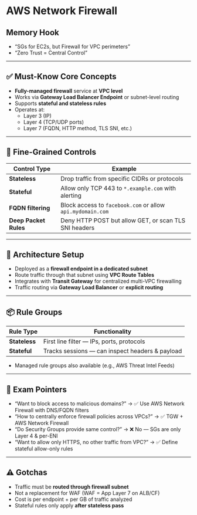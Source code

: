 # AWS Network Firewall

## Memory Hook

- “SGs for EC2s, but Firewall for VPC perimeters”
- “Zero Trust = Central Control”

---

## ✅ Must-Know Core Concepts

- **Fully-managed firewall** service at **VPC level**
- Works via **Gateway Load Balancer Endpoint** or subnet-level routing
- Supports **stateful and stateless rules**
- Operates at:
  - Layer 3 (IP)
  - Layer 4 (TCP/UDP ports)
  - Layer 7 (FQDN, HTTP method, TLS SNI, etc.)

---

## 🧠 Fine-Grained Controls

| Control Type         | Example                                                       |
|----------------------|---------------------------------------------------------------|
| **Stateless**        | Drop traffic from specific CIDRs or protocols                 |
| **Stateful**         | Allow only TCP 443 to `*.example.com` with alerting           |
| **FQDN filtering**   | Block access to `facebook.com` or allow `api.mydomain.com`    |
| **Deep Packet Rules**| Deny HTTP POST but allow GET, or scan TLS SNI headers         |

---

## 🧱 Architecture Setup

- Deployed as a **firewall endpoint in a dedicated subnet**
- Route traffic through that subnet using **VPC Route Tables**
- Integrates with **Transit Gateway** for centralized multi-VPC firewalling
- Traffic routing via **Gateway Load Balancer** or **explicit routing**

---

## 📦 Rule Groups

| Rule Type     | Functionality                                  |
|---------------|------------------------------------------------|
| **Stateless** | First line filter — IPs, ports, protocols      |
| **Stateful**  | Tracks sessions — can inspect headers & payload|

- Managed rule groups also available (e.g., AWS Threat Intel Feeds)

---

## 📌 Exam Pointers

- “Want to block access to malicious domains?” → ✅ Use AWS Network Firewall with DNS/FQDN filters
- “How to centrally enforce firewall policies across VPCs?” → ✅ TGW + AWS Network Firewall
- “Do Security Groups provide same control?” → ❌ No — SGs are only Layer 4 & per-ENI
- “Want to allow only HTTPS, no other traffic from VPC?” → ✅ Define stateful allow-only rules

---

## ⚠️ Gotchas

- Traffic must be **routed through firewall subnet**
- Not a replacement for WAF (WAF = App Layer 7 on ALB/CF)
- Cost is per endpoint + per GB of traffic analyzed
- Stateful rules only apply **after stateless pass**

